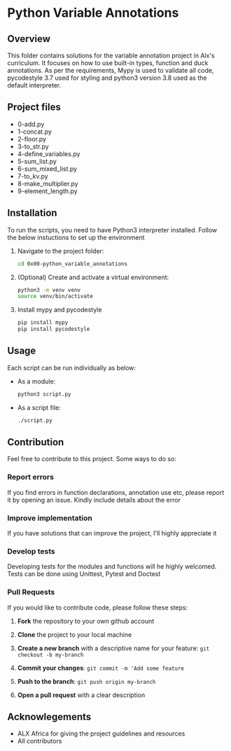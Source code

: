# Python Variable Annotations

## Overview

This folder contains solutions for the variable annotation project in Alx's curriculum.
It focuses on how to use built-in types, function and duck annotations. As per the requirements,
Mypy is used to validate all code, pycodestyle 3.7 used for styling and python3 version 3.8
used as the default interpreter.


## Project files
- 0-add.py
- 1-concat.py
- 2-floor.py
- 3-to_str.py
- 4-define_variables.py
- 5-sum_list.py
- 6-sum_mixed_list.py
- 7-to_kv.py
- 8-make_multiplier.py
- 9-element_length.py


## Installation

To run the scripts, you need to have Python3 interpreter installed. Follow the below instuctions to set up the environment

1. Navigate to the project folder:
    ```sh
    cd 0x00-python_variable_annotations
    ```

2. (Optional) Create and activate a virtual environment:
    ```sh
    python3 -m venv venv
    source venv/bin/activate
    ```

3. Install mypy and pycodestyle
    ```sh
    pip install mypy
    pip install pycodestyle
    ```


## Usage

Each script can be run individually as below:

- As a module:
    ```sh
    python3 script.py
    ```

- As a script file:
    ```sh
    ./script.py
    ```


## Contribution

Feel free to contribute to this project. Some ways to do so:

### Report errors

If you find errors in function declarations, annotation use etc, please report it
by opening an issue. Kindly include details about the error

### Improve implementation

If you have solutions that can improve the project, I'll highly appreciate it

### Develop tests

Developing tests for the modules and functions will he highly welcomed. Tests can be done
using Unittest, Pytest and Doctest

### Pull Requests

If you would like to contribute code, please follow these steps:

1. **Fork** the repository to your own github account

2. **Clone** the project to your local machine

3. **Create a new branch** with a descriptive name for your feature: `git checkout -b my-branch`

4.  **Commit your changes**: `git commit -m 'Add some feature`

5. **Push to the branch**: `git push origin my-branch`

6. **Open a pull request** with a clear description


## Acknowlegements

* ALX Africa for giving the project guidelines and resources
* All contributors